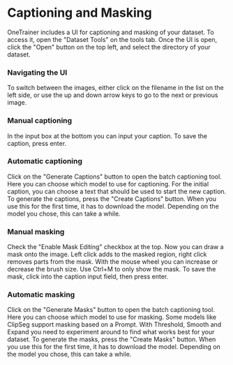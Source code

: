 # Captioning and Masking

OneTrainer includes a UI for captioning and masking of your dataset. To access it, open the "Dataset Tools" on the tools
tab. Once the UI is open, click the "Open" button on the top left, and select the directory of your dataset.

### Navigating the UI

To switch between the images, either click on the filename in the list on the left side, or use the up and down arrow
keys to go to the next or previous image.

### Manual captioning

In the input box at the bottom you can input your caption. To save the caption, press enter.

### Automatic captioning

Click on the "Generate Captions" button to open the batch captioning tool. Here you can choose which model to use for
captioning. For the initial caption, you can choose a text that should be used to start the new caption. To generate the
captions, press the "Create Captions" button. When you use this for the first time, it has to download the model.
Depending on the model you chose, this can take a while.

### Manual masking

Check the "Enable Mask Editing" checkbox at the top. Now you can draw a mask onto the image. Left click adds to the
masked region, right click removes parts from the mask. With the mouse wheel you can increase or decrease the brush
size. Use Ctrl+M to only show the mask. To save the mask, click into the caption input field, then press enter.

### Automatic masking

Click on the "Generate Masks" button to open the batch captioning tool. Here you can choose which model to use for
masking. Some models like ClipSeg support masking based on a Prompt. With Threshold, Smooth and Expand you need to
experiment around to find what works best for your dataset. To generate the masks, press the "Create Masks" button. When
you use this for the first time, it has to download the model. Depending on the model you chose, this can take a while.